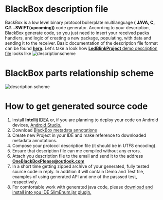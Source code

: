 # BlackBox description file
BackBox is a low level binary protocol boilerplate multilanguage **( JAVA, C, C#...SWIFT(upcoming))** code generator. According to your description, BlackBox generate code, so you just need to insert your received packs handlers, and logic of creating a new package, populating, with data and sending it to the receiver. Basic documentation of the description file format can be found **[here](http://www.unirail.org/?lang=ru).** Let's take a look how [**LedBlinkProject** demo description file](https://github.com/cheblin/BlackBox_LEDBlink_Demo/blob/master/org/unirail/demo/LedBlinkProject.java) looks like
![descriptionscheme](http://www.unirail.org/wp-content/uploads/2017/12/Capture2.png)

# BlackBox parts relationship scheme

![description scheme](http://www.unirail.org/wp-content/uploads/2017/12/Schem2.png)

# How to get generated source code

1. Install **Intellij** [IDEA](https://www.jetbrains.com/idea/download/#section=windows) or, if you are planning to deploy your code on Android devices, [Android Studio.](https://developer.android.com/studio/index.html)
2. Download [BlackBox metadata annotations](https://github.com/cheblin/BlackBox/tree/master/org/unirail/BlackBox)
3. Create new Project in your IDE and make reference to downloaded metadata annotations.
3. Compose your protocol description file (it should be in UTF8 encoding).
4. Ensure that description file can me compiled without any errors.
5. Attach you description file to the email and send it to the address **OneBlackBoxPlease@outlook.com**
6. In a short time getting zipped archive of your generated, fully tested source code in reply. In addition it will contain Demo and Test file, examples of using generated API and one of the passsed test, respectively.
7. For comfortable work with generated java code, please [download and install into you IDE SlimEnum.jar plugin.](https://github.com/cheblin/SlimEnum)   

